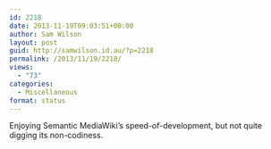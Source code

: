 ```yaml
---
id: 2218
date: 2013-11-19T09:03:51+00:00
author: Sam Wilson
layout: post
guid: http://samwilson.id.au/?p=2218
permalink: /2013/11/19/2218/
views:
  - "73"
categories:
  - Miscellaneous
format: status
---
```

Enjoying Semantic MediaWiki&#8217;s speed-of-development, but not quite digging its non-codiness.